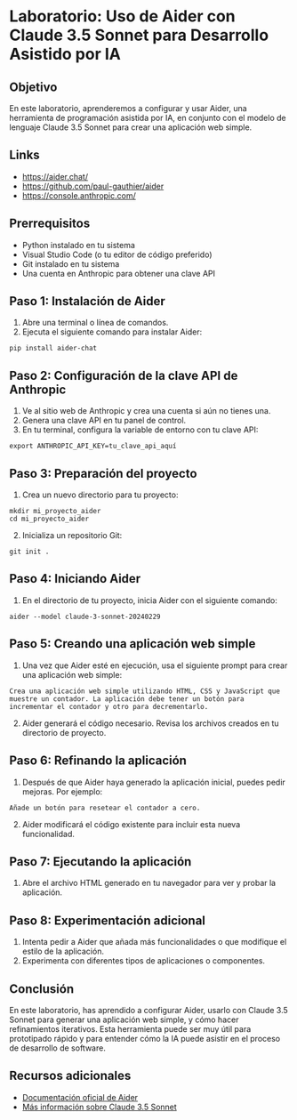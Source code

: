 # Laboratorio: Uso de Aider con Claude 3.5 Sonnet para Desarrollo Asistido por IA

## Objetivo

En este laboratorio, aprenderemos a configurar y usar Aider, una herramienta de programación asistida por IA, en conjunto con el modelo de lenguaje Claude 3.5 Sonnet para crear una aplicación web simple.

## Links

* https://aider.chat/
* https://github.com/paul-gauthier/aider
* https://console.anthropic.com/

## Prerrequisitos

- Python instalado en tu sistema
- Visual Studio Code (o tu editor de código preferido)
- Git instalado en tu sistema
- Una cuenta en Anthropic para obtener una clave API

## Paso 1: Instalación de Aider

1. Abre una terminal o línea de comandos.
2. Ejecuta el siguiente comando para instalar Aider:

```
pip install aider-chat
```

## Paso 2: Configuración de la clave API de Anthropic

1. Ve al sitio web de Anthropic y crea una cuenta si aún no tienes una.
2. Genera una clave API en tu panel de control.
3. En tu terminal, configura la variable de entorno con tu clave API:

```
export ANTHROPIC_API_KEY=tu_clave_api_aquí
```

## Paso 3: Preparación del proyecto

1. Crea un nuevo directorio para tu proyecto:

```
mkdir mi_proyecto_aider
cd mi_proyecto_aider
```

2. Inicializa un repositorio Git:

```
git init .
```

## Paso 4: Iniciando Aider

1. En el directorio de tu proyecto, inicia Aider con el siguiente comando:

```
aider --model claude-3-sonnet-20240229
```

## Paso 5: Creando una aplicación web simple

1. Una vez que Aider esté en ejecución, usa el siguiente prompt para crear una aplicación web simple:

```
Crea una aplicación web simple utilizando HTML, CSS y JavaScript que muestre un contador. La aplicación debe tener un botón para incrementar el contador y otro para decrementarlo.
```

2. Aider generará el código necesario. Revisa los archivos creados en tu directorio de proyecto.

## Paso 6: Refinando la aplicación

1. Después de que Aider haya generado la aplicación inicial, puedes pedir mejoras. Por ejemplo:

```
Añade un botón para resetear el contador a cero.
```

2. Aider modificará el código existente para incluir esta nueva funcionalidad.

## Paso 7: Ejecutando la aplicación

1. Abre el archivo HTML generado en tu navegador para ver y probar la aplicación.

## Paso 8: Experimentación adicional

1. Intenta pedir a Aider que añada más funcionalidades o que modifique el estilo de la aplicación.
2. Experimenta con diferentes tipos de aplicaciones o componentes.

## Conclusión

En este laboratorio, has aprendido a configurar Aider, usarlo con Claude 3.5 Sonnet para generar una aplicación web simple, y cómo hacer refinamientos iterativos. Esta herramienta puede ser muy útil para prototipado rápido y para entender cómo la IA puede asistir en el proceso de desarrollo de software.

## Recursos adicionales

- [Documentación oficial de Aider](https://aider.chat/)
- [Más información sobre Claude 3.5 Sonnet](https://www.anthropic.com)
